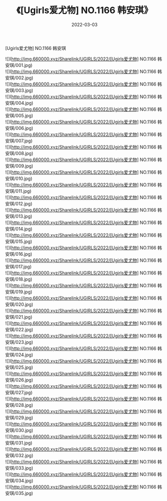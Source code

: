 ﻿---
layout: post
title:  《[Ugirls爱尤物] NO.1166 韩安琪》
date:   2022-03-03
img: http://img.660000.xyz/Sharelink/UGIRLS/2022/[Ugirls爱尤物] NO.1166 韩安琪/000.jpg
categories: [美女, 清纯, 唯美]
---

[Ugirls爱尤物] NO.1166 韩安琪

 ![](http://img.660000.xyz/Sharelink/UGIRLS/2022/[Ugirls爱尤物] NO.1166 韩安琪/001.jpg) <br>![](http://img.660000.xyz/Sharelink/UGIRLS/2022/[Ugirls爱尤物] NO.1166 韩安琪/002.jpg) <br>![](http://img.660000.xyz/Sharelink/UGIRLS/2022/[Ugirls爱尤物] NO.1166 韩安琪/003.jpg) <br>![](http://img.660000.xyz/Sharelink/UGIRLS/2022/[Ugirls爱尤物] NO.1166 韩安琪/004.jpg) <br>![](http://img.660000.xyz/Sharelink/UGIRLS/2022/[Ugirls爱尤物] NO.1166 韩安琪/005.jpg) <br>![](http://img.660000.xyz/Sharelink/UGIRLS/2022/[Ugirls爱尤物] NO.1166 韩安琪/006.jpg) <br>![](http://img.660000.xyz/Sharelink/UGIRLS/2022/[Ugirls爱尤物] NO.1166 韩安琪/007.jpg) <br>![](http://img.660000.xyz/Sharelink/UGIRLS/2022/[Ugirls爱尤物] NO.1166 韩安琪/008.jpg) <br>![](http://img.660000.xyz/Sharelink/UGIRLS/2022/[Ugirls爱尤物] NO.1166 韩安琪/009.jpg) <br>![](http://img.660000.xyz/Sharelink/UGIRLS/2022/[Ugirls爱尤物] NO.1166 韩安琪/010.jpg) <br>![](http://img.660000.xyz/Sharelink/UGIRLS/2022/[Ugirls爱尤物] NO.1166 韩安琪/011.jpg) <br>![](http://img.660000.xyz/Sharelink/UGIRLS/2022/[Ugirls爱尤物] NO.1166 韩安琪/012.jpg) <br>![](http://img.660000.xyz/Sharelink/UGIRLS/2022/[Ugirls爱尤物] NO.1166 韩安琪/013.jpg) <br>![](http://img.660000.xyz/Sharelink/UGIRLS/2022/[Ugirls爱尤物] NO.1166 韩安琪/014.jpg) <br>![](http://img.660000.xyz/Sharelink/UGIRLS/2022/[Ugirls爱尤物] NO.1166 韩安琪/015.jpg) <br>![](http://img.660000.xyz/Sharelink/UGIRLS/2022/[Ugirls爱尤物] NO.1166 韩安琪/016.jpg) <br>![](http://img.660000.xyz/Sharelink/UGIRLS/2022/[Ugirls爱尤物] NO.1166 韩安琪/017.jpg) <br>![](http://img.660000.xyz/Sharelink/UGIRLS/2022/[Ugirls爱尤物] NO.1166 韩安琪/018.jpg) <br>![](http://img.660000.xyz/Sharelink/UGIRLS/2022/[Ugirls爱尤物] NO.1166 韩安琪/019.jpg) <br>![](http://img.660000.xyz/Sharelink/UGIRLS/2022/[Ugirls爱尤物] NO.1166 韩安琪/020.jpg) <br>![](http://img.660000.xyz/Sharelink/UGIRLS/2022/[Ugirls爱尤物] NO.1166 韩安琪/021.jpg) <br>![](http://img.660000.xyz/Sharelink/UGIRLS/2022/[Ugirls爱尤物] NO.1166 韩安琪/022.jpg) <br>![](http://img.660000.xyz/Sharelink/UGIRLS/2022/[Ugirls爱尤物] NO.1166 韩安琪/023.jpg) <br>![](http://img.660000.xyz/Sharelink/UGIRLS/2022/[Ugirls爱尤物] NO.1166 韩安琪/024.jpg) <br>![](http://img.660000.xyz/Sharelink/UGIRLS/2022/[Ugirls爱尤物] NO.1166 韩安琪/025.jpg) <br>![](http://img.660000.xyz/Sharelink/UGIRLS/2022/[Ugirls爱尤物] NO.1166 韩安琪/026.jpg) <br>![](http://img.660000.xyz/Sharelink/UGIRLS/2022/[Ugirls爱尤物] NO.1166 韩安琪/027.jpg) <br>![](http://img.660000.xyz/Sharelink/UGIRLS/2022/[Ugirls爱尤物] NO.1166 韩安琪/028.jpg) <br>![](http://img.660000.xyz/Sharelink/UGIRLS/2022/[Ugirls爱尤物] NO.1166 韩安琪/029.jpg) <br>![](http://img.660000.xyz/Sharelink/UGIRLS/2022/[Ugirls爱尤物] NO.1166 韩安琪/030.jpg) <br>![](http://img.660000.xyz/Sharelink/UGIRLS/2022/[Ugirls爱尤物] NO.1166 韩安琪/031.jpg) <br>![](http://img.660000.xyz/Sharelink/UGIRLS/2022/[Ugirls爱尤物] NO.1166 韩安琪/032.jpg) <br>![](http://img.660000.xyz/Sharelink/UGIRLS/2022/[Ugirls爱尤物] NO.1166 韩安琪/033.jpg) <br>![](http://img.660000.xyz/Sharelink/UGIRLS/2022/[Ugirls爱尤物] NO.1166 韩安琪/034.jpg) <br>![](http://img.660000.xyz/Sharelink/UGIRLS/2022/[Ugirls爱尤物] NO.1166 韩安琪/035.jpg) <br>